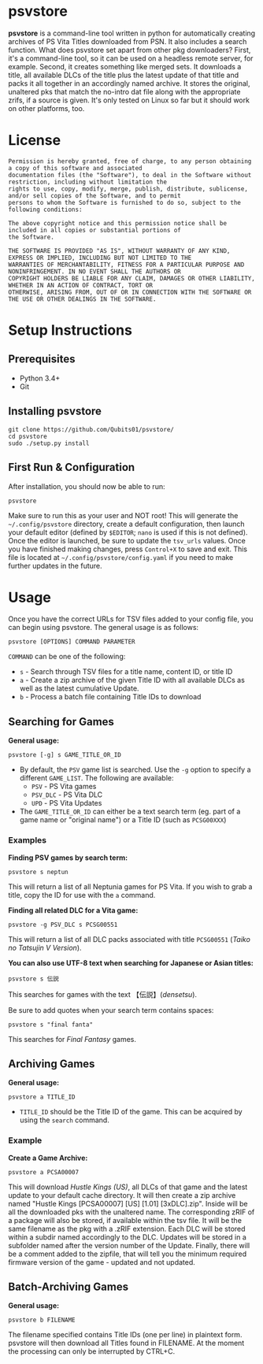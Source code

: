 
# psvstore

**psvstore** is a command-line tool written in python for automatically creating archives of PS Vita Titles downloaded from PSN. It also includes a search function.
What does psvstore set apart from other pkg downloaders? First, it's a command-line tool, so it can be used on a headless remote server, for example. Second, it creates something like merged sets. It downloads a title, all available DLCs of the title plus the latest update of that title and packs it all together in an accordingly named archive. It stores the original, unaltered pks that match the no-intro dat file along with the appropriate zrifs, if a source is given. It's only tested on Linux so far but it should work on other platforms, too.

# License

```
Permission is hereby granted, free of charge, to any person obtaining a copy of this software and associated
documentation files (the "Software"), to deal in the Software without restriction, including without limitation the
rights to use, copy, modify, merge, publish, distribute, sublicense, and/or sell copies of the Software, and to permit
persons to whom the Software is furnished to do so, subject to the following conditions:

The above copyright notice and this permission notice shall be included in all copies or substantial portions of
the Software.

THE SOFTWARE IS PROVIDED "AS IS", WITHOUT WARRANTY OF ANY KIND, EXPRESS OR IMPLIED, INCLUDING BUT NOT LIMITED TO THE
WARRANTIES OF MERCHANTABILITY, FITNESS FOR A PARTICULAR PURPOSE AND NONINFRINGEMENT. IN NO EVENT SHALL THE AUTHORS OR
COPYRIGHT HOLDERS BE LIABLE FOR ANY CLAIM, DAMAGES OR OTHER LIABILITY, WHETHER IN AN ACTION OF CONTRACT, TORT OR
OTHERWISE, ARISING FROM, OUT OF OR IN CONNECTION WITH THE SOFTWARE OR THE USE OR OTHER DEALINGS IN THE SOFTWARE.
```

# Setup Instructions

## Prerequisites

* Python 3.4+
* Git

## Installing psvstore

```
git clone https://github.com/Qubits01/psvstore/
cd psvstore
sudo ./setup.py install
```

## First Run & Configuration

After installation, you should now be able to run:
```
psvstore
```

Make sure to run this as your user and NOT root! This will generate the `~/.config/psvstore` directory, create
a default configuration, then launch your default editor (defined by `$EDITOR`; `nano` is used if this is not defined). Once the editor is launched, be sure to update the `tsv_urls` values. Once you have finished making changes, press `Control+X` to save and exit. This file is located at `~/.config/psvstore/config.yaml` if you need to make further updates in the future.

# Usage

Once you have the correct URLs for TSV files added to your config file, you can begin using psvstore. The general usage is as follows:
```
psvstore [OPTIONS] COMMAND PARAMETER
```

`COMMAND` can be one of the following:
* `s` - Search through TSV files for a title name, content ID, or title ID
* `a` - Create a zip archive of the given Title ID with all available DLCs as well as the latest cumulative Update. 
* `b` - Process a batch file containing Title IDs to download 

## Searching for Games

**General usage:**
```
psvstore [-g] s GAME_TITLE_OR_ID
```

* By default, the `PSV` game list is searched. Use the `-g` option to specify a different `GAME_LIST`. The following are available:
    * `PSV` - PS Vita games
    * `PSV_DLC` - PS Vita DLC
    * `UPD` - PS Vita Updates
* The `GAME_TITLE_OR_ID` can either be a text search term (eg. part of a game name or "original name") or a Title ID (such as `PCSG00XXX`)

### Examples

**Finding PSV games by search term:**
```
psvstore s neptun
```
This will return a list of all Neptunia games for PS Vita. If you wish to grab a title, copy the ID for use with the `a` command.

**Finding all related DLC for a Vita game:**
```
psvstore -g PSV_DLC s PCSG00551
```
This will return a list of all DLC packs associated with title `PCSG00551` (*Taiko no Tatsujin V Version*).

**You can also use UTF-8 text when searching for Japanese or Asian titles:**
```
psvstore s 伝説
```
This searches for games with the text 【伝説】(*densetsu*).

Be sure to add quotes when your search term contains spaces:
```
psvstore s "final fanta"
```
This searches for *Final Fantasy* games.

## Archiving Games

**General usage:**
```
psvstore a TITLE_ID
```

* `TITLE_ID` should be the Title ID of the game. This can be acquired by using the `search` command.

### Example

**Create a Game Archive:**
```
psvstore a PCSA00007
```
This will download *Hustle Kings (US)*, all DLCs of that game and the latest update to your default cache directory. It will then create a zip archive named "Hustle Kings [PCSA00007] [US] [1.01] [3xDLC].zip". Inside will be all the downloaded pks with the unaltered name. The corresponding zRIF of a package will also be stored, if available within the tsv file. It will be the same filename as the pkg with a .zRIF extension.
Each DLC will be stored within a subdir named accordingly to the DLC. Updates will be stored in a subfolder named after the version number of the Update. Finally, there will be a comment added to the zipfile, that will tell you the minimum required firmware version of the game - updated and not updated.

## Batch-Archiving Games

**General usage:**
```
psvstore b FILENAME
```
The filename specified contains Title IDs (one per line) in plaintext form. psvstore will then download all Titles found in FILENAME. At the moment the processing can only be interrupted by CTRL+C. 
